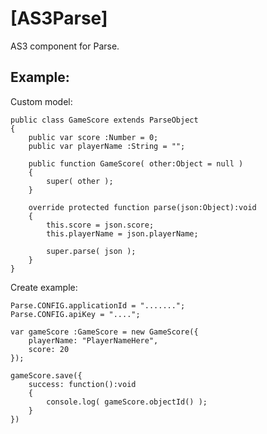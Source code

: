 [AS3Parse]
========

AS3 component for Parse.

Example:
---------

Custom model:

	public class GameScore extends ParseObject
	{
		public var score :Number = 0;
		public var playerName :String = "";
		
		public function GameScore( other:Object = null )
		{
			super( other );
		}
		
		override protected function parse(json:Object):void
		{
			this.score = json.score;
			this.playerName = json.playerName;
	
			super.parse( json );
		}
	}

Create example:

	Parse.CONFIG.applicationId = ".......";
	Parse.CONFIG.apiKey = "....";
	
	var gameScore :GameScore = new GameScore({
		playerName: "PlayerNameHere",
		score: 20
	});
	
	gameScore.save({
		success: function():void
		{
			console.log( gameScore.objectId() );
		}
	})